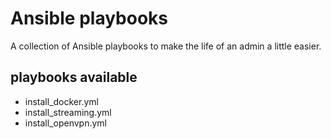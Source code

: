 # Ansible playbooks
A collection of Ansible playbooks to make the life of an admin a little easier.

## playbooks available
* install_docker.yml
* install_streaming.yml
* install_openvpn.yml
